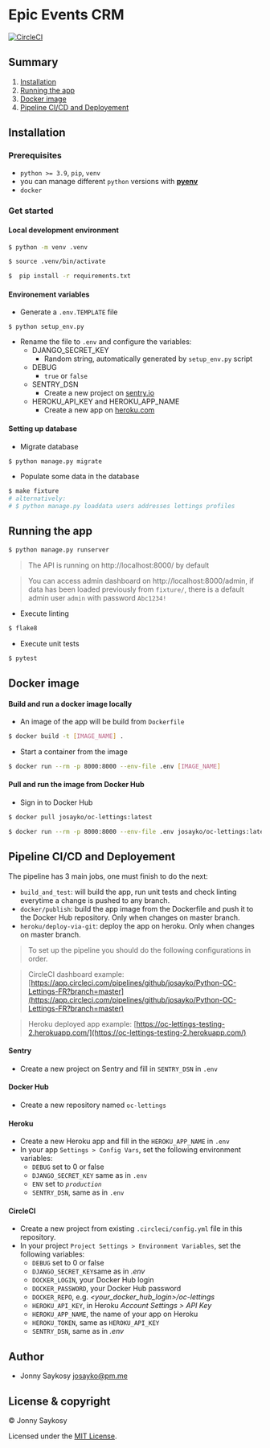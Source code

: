 # Epic Events CRM

[![CircleCI](https://circleci.com/gh/josayko/Python-OC-Lettings-FR/tree/master.svg?style=shield)](https://circleci.com/gh/josayko/Python-OC-Lettings-FR/tree/master)

## Summary

1. [Installation](#installation)
2. [Running the app](#running-the-app)
3. [Docker image](#docker-image)
4. [Pipeline CI/CD and Deployement](#pipeline-cicd-and-deployement)

## Installation

### Prerequisites

- `python >= 3.9`, `pip`, `venv`
- you can manage different `python` versions with **[pyenv](https://github.com/pyenv/pyenv)**
- `docker`

### Get started

#### Local development environment

```bash
$ python -m venv .venv
```

```bash
$ source .venv/bin/activate
```

```bash
$  pip install -r requirements.txt
```

#### Environement variables

- Generate a `.env.TEMPLATE` file

```
$ python setup_env.py
```

- Rename the file to `.env` and configure the variables:
  - DJANGO_SECRET_KEY
    - Random string, automatically generated by `setup_env.py` script
  - DEBUG
    - `true` or `false`
  - SENTRY_DSN
    - Create a new project on [sentry.io](https://sentry.io)
  - HEROKU_API_KEY and HEROKU_APP_NAME
    - Create a new app on [heroku.com](https://heroku.com)

#### Setting up database

- Migrate database

```bash
$ python manage.py migrate
```

- Populate some data in the database

```bash
$ make fixture
# alternatively:
# $ python manage.py loaddata users addresses lettings profiles
```

## Running the app

```bash
$ python manage.py runserver
```

> The API is running on http://localhost:8000/ by default

> You can access admin dashboard on http://localhost:8000/admin, if data has been loaded previously from `fixture/`, there is a default admin user `admin` with password `Abc1234!`

- Execute linting

```bash
$ flake8
```

- Execute unit tests

```bash
$ pytest
```

## Docker image

#### Build and run a docker image locally

- An image of the app will be build from `Dockerfile`

```bash
$ docker build -t [IMAGE_NAME] .
```

- Start a container from the image

```bash
$ docker run --rm -p 8000:8000 --env-file .env [IMAGE_NAME]
```

#### Pull and run the image from Docker Hub

- Sign in to Docker Hub

```bash
$ docker pull josayko/oc-lettings:latest
```

```bash
$ docker run --rm -p 8000:8000 --env-file .env josayko/oc-lettings:latest
```

## Pipeline CI/CD and Deployement

The pipeline has 3 main jobs, one must finish to do the next:

- `build_and_test`: will build the app, run unit tests and check linting everytime a change is pushed to any branch.
- `docker/publish`: build the app image from the Dockerfile and push it to the Docker Hub repository. Only when changes on master branch.
- `heroku/deploy-via-git`: deploy the app on heroku. Only when changes on master branch.

> To set up the pipeline you should do the following configurations in order.

> CircleCI dashboard example: [https://app.circleci.com/pipelines/github/josayko/Python-OC-Lettings-FR?branch=master](https://app.circleci.com/pipelines/github/josayko/Python-OC-Lettings-FR?branch=master)

> Heroku deployed app example: [https://oc-lettings-testing-2.herokuapp.com/](https://oc-lettings-testing-2.herokuapp.com/)

#### Sentry

- Create a new project on Sentry and fill in `SENTRY_DSN` in `.env`

#### Docker Hub

- Create a new repository named `oc-lettings`

#### Heroku

- Create a new Heroku app and fill in the `HEROKU_APP_NAME` in `.env`
- In your app `Settings > Config Vars`, set the following environment variables:
  - `DEBUG` set to 0 or false
  - `DJANGO_SECRET_KEY` same as in `.env`
  - `ENV` set to _`production`_
  - `SENTRY_DSN`, same as in `.env`

#### CircleCI

- Create a new project from existing `.circleci/config.yml` file in this repository.
- In your project `Project Settings > Environment Variables`, set the following variables:
  - `DEBUG` set to 0 or false
  - `DJANGO_SECRET_KEY`same as in _.env_
  - `DOCKER_LOGIN`, your Docker Hub login
  - `DOCKER_PASSWORD`, your Docker Hub password
  - `DOCKER_REPO`, e.g. _<your_docker_hub_login>/oc-lettings_
  - `HEROKU_API_KEY`, in Heroku _Account Settings > API Key_
  - `HEROKU_APP_NAME`, the name of your app on Heroku
  - `HEROKU_TOKEN`, same as `HEROKU_API_KEY`
  - `SENTRY_DSN`, same as in _.env_

## Author

- Jonny Saykosy <josayko@pm.me>

## License & copyright

© Jonny Saykosy

Licensed under the [MIT License](LICENSE).
